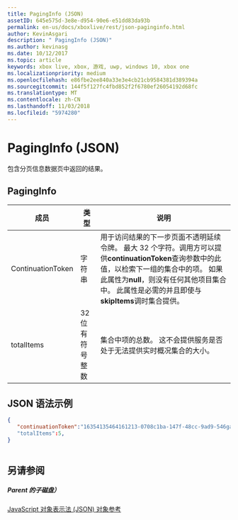 ```yaml
---
title: PagingInfo (JSON)
assetID: 645e575d-3e8e-d954-90e6-e51dd83da93b
permalink: en-us/docs/xboxlive/rest/json-paginginfo.html
author: KevinAsgari
description: " PagingInfo (JSON)"
ms.author: kevinasg
ms.date: 10/12/2017
ms.topic: article
keywords: xbox live, xbox, 游戏, uwp, windows 10, xbox one
ms.localizationpriority: medium
ms.openlocfilehash: e86fbe2ee840a33e3e4cb21cb9584381d389394a
ms.sourcegitcommit: 144f5f127fc4fbd852f2f6780ef26054192d68fc
ms.translationtype: MT
ms.contentlocale: zh-CN
ms.lasthandoff: 11/03/2018
ms.locfileid: "5974280"
---
```

# <a name="paginginfo-json"></a>PagingInfo (JSON)
包含分页信息数据页中返回的结果。 
<a id="ID4EN"></a>

 
## <a name="paginginfo"></a>PagingInfo
 
| 成员| 类型| 说明| 
| --- | --- | --- | 
| ContinuationToken| 字符串| 用于访问结果的下一步页面不透明延续令牌。 最大 32 个字符。调用方可以提供<b>continuationToken</b>查询参数中的此值，以检索下一组的集合中的项。 如果此属性为<b>null</b>，则没有任何其他项目集合中。 此属性是必需的并且即使与<b>skipItems</b>调时集合提供。| 
| totalItems| 32 位有符号整数| 集合中项的总数。 这不会提供服务是否处于无法提供实时概况集合的大小。| 
  
<a id="ID4E4B"></a>

 
## <a name="sample-json-syntax"></a>JSON 语法示例
 

```json
{
   "continuationToken":"16354135464161213-0708c1ba-147f-48cc-9ad9-546gaadg648"
   "totalItems":5,
}
    
```

  
<a id="ID4EGC"></a>

 
## <a name="see-also"></a>另请参阅
 
<a id="ID4EIC"></a>

 
##### <a name="parent"></a>Parent 的子磁盘） 

[JavaScript 对象表示法 (JSON) 对象参考](atoc-xboxlivews-reference-json.md)

   